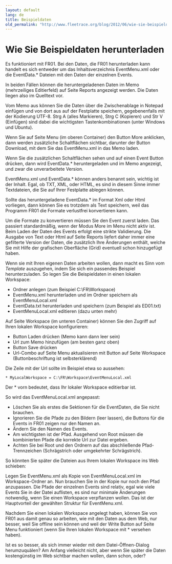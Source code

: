 ```yaml
---
layout: default
lang: de
title: Beispieldaten
old_permalink: "http://www.fleetrace.org/blog/2012/06/wie-sie-beispieldaten-herunterladen/"
---
```


# Wie Sie Beispieldaten herunterladen

Es funktioniert mit FR01. Bei den Daten, die FR01 herunterladen kann handelt es sich entweder 
um das Inhaltsverzeichnis EventMenu.xml oder die EventData.* Dateien mit den Daten der einzelnen Events.

In beiden Fällen können die heruntergeladenen Daten im Memo (mehrzeiliges Editierfeld) auf Seite Reports angezeigt werden.
Die Daten liegen also im Quelltext vor.

Vom Memo aus können Sie die Daten über die Zwischenablage in Notepad einfügen und von dort aus auf der Festplatte speichern,
gegebenenfalls mit der Kodierung UTF-8. 
Strg A (alles Markieren), Strg C (Kopieren) und Str V (Einfügen)
sind dabei die wichtigsten Tastenkombinationen (unter Windows und Ubuntu).

Wenn Sie auf Seite Menu (im oberen Container) den Button More anklicken, dann werden zusätzliche Schaltflächen sichtbar,
darunter der Button Download, mit dem Sie das EventMenu.xml in das Memo laden.

Wenn Sie die zusätzlichen Schaltflächen sehen und auf einen Event Button drücken,
dann wird EventData.* heruntergeladen und im Memo angezeigt,
und zwar die unverarbeitete Version.

EventMenu.xml und EventData.* können anders benannt sein, wichtig ist der Inhalt.
Egal, ob TXT, XML, oder HTML, es sind in diesem Sinne immer Textdateien,
die Sie auf Ihrer Festplatte ablegen können.

Sollte das heruntergeladene EventData.* im Format Xml oder Html vorliegen, 
dann können Sie es trotzdem als Text speichern, weil das Programm FR01 die 
Formate verlustfrei konvertieren kann.

Um die Formate zu konvertieren müssen Sie den Event zuerst laden. 
Das passiert standardmäßig, wenn der Modus More im Menu nicht aktiv ist. 
Beim Laden der Daten des Events erfolgt eine strikte Validierung. 
Die Ausgabe von Text oder Html auf Seite Reports liefert daher immer eine gefilterte Version der Daten, 
die zusätzlich Ihre Änderungen enthält,
welche Sie mit Hilfe der grafischen Oberfläche (Grid) eventuell schon hinzugefügt haben.

Wenn sie mit Ihren eigenen Daten arbeiten wollen, dann macht es Sinn vom *Template* auszugehen,
indem Sie sich ein passendes Beispiel herunterzuladen.
So legen Sie die Beispieldaten in einen lokalen Workspace:

- Ordner anlegen (zum Beispiel C:\FR\Workspace)
- EventMenu.xml herunterladen und im Ordner speichern als EventMenuLocal.xml
- EventData.txt herunterladen und speichern (zum Beispiel als ED01.txt)
- EventMenuLocal.xml editieren (dazu unten mehr)

Auf Seite Workspace (im unteren Container) können Sie den Zugriff auf Ihren 
lokalen Workspace konfigurieren:

- Button Laden drücken (Memo kann dann leer sein)
- Url zum Memo hinzufügen (am besten ganz oben)
- Button Save drücken
- Url-Combo auf Seite Menu aktualisieren mit Button auf Seite Workspace (Buttonbeschriftung ist selbsterklärend)

Die Zeile mit der Url sollte im Beispiel etwa so aussehen:
```
* MyLocalWorkspace = C:\FR\Workspace\EventMenuLocal.xml
```

Der * vorn bedeutet, dass Ihr lokaler Workspace editierbar ist.

So wird das EventMenuLocal.xml angepasst:

- Löschen Sie als erstes die Sektionen für die EventDaten, die Sie nicht brauchen.
- Ignorieren Sie die Pfade zu den Bildern (leer lassen), die Buttons für die Events in FR01 zeigen nur den Namen an.
- Ändern Sie den Namen des Events.
- Am wichtigsten ist der Pfad. Ausgehend von Root müssen die kombinierten Pfade die korrekte Url zur Datei ergeben.
- Achten Sie bei Root und den Ordnern auf das abschließende Pfad-Trennzeichen (Schrägstrich oder umgekehrter Schrägstrich).

So könnten Sie später die Dateien aus Ihrem lokalen Workspace ins Web schieben:

Legen Sie EventMenu.xml als Kopie von EventMenuLocal.xml im Workspace-Ordner an. 
Nun brauchen Sie in der Kopie nur noch den Pfad anzupassen. Die Pfade der 
einzelnen Events sind relativ, egal wie viele Events Sie in der Datei auflisten, 
es sind nur minimale Änderungen notwendig, wenn Sie einen Workspace verpflanzen 
wollen. Das ist der Hauptvorteil der gewählten Struktur für EventMenu.xml.

Nachdem Sie einen lokalen Workspace angelegt haben, können Sie von FR01 aus 
damit genau so arbeiten, wie mit den Daten aus dem Web, nur besser, weil Sie 
offline sein können und weil der Write Button auf Seite Menu funktioniert (wenn 
Sie Ihren lokalen Workspace mit * versehen haben).

Ist es so besser, als sich immer wieder mit dem Datei-Öffnen-Dialog herumzuquälen?
Am Anfang vielleicht nicht, aber wenn Sie später die Daten kostengünstig im Web sichtbar machen wollen, dann schon, oder?
